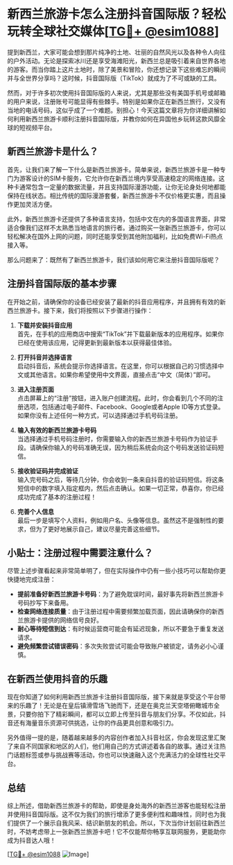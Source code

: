 # 新西兰旅游卡怎么注册抖音国际版？轻松玩转全球社交媒体[[TG💪+ @esim1088](https://t.me/s/esim1088)]

提到新西兰，大家可能会想到那片纯净的土地、壮丽的自然风光以及各种令人向往的户外活动。无论是探索冰川还是享受海滩阳光，新西兰总是吸引着来自世界各地的游客。而当你踏上这片土地时，除了美景和冒险，你还想记录下这些难忘的瞬间并与全世界分享吗？这时候，抖音国际版（TikTok）就成为了不可或缺的工具。

然而，对于许多初次使用抖音国际版的人来说，尤其是那些没有美国手机号或邮箱的用户来说，注册账号可能显得有些棘手。特别是如果你正在新西兰旅行，又没有当地的电话号码，这似乎成了一个难题。别担心！今天这篇文章将为你详细讲解如何利用新西兰旅游卡顺利注册抖音国际版，并教你如何在异国他乡玩转这款风靡全球的短视频平台。

## 新西兰旅游卡是什么？

首先，让我们来了解一下什么是新西兰旅游卡。简单来说，新西兰旅游卡是一种专门为游客设计的SIM卡服务，它允许你在新西兰境内享受高速稳定的网络连接。这种卡通常包含一定量的数据流量，并且支持国际漫游功能，让你无论身处何地都能保持在线状态。相比传统的国际漫游套餐，新西兰旅游卡不仅价格更实惠，而且操作更加灵活方便。

此外，新西兰旅游卡还提供了多种语言支持，包括中文在内的多国语言界面，非常适合像我们这样不太熟悉当地语言的旅行者。通过购买一张新西兰旅游卡，你可以轻松解决在国外上网的问题，同时还能享受到其他附加福利，比如免费Wi-Fi热点接入等。

那么问题来了：既然有了新西兰旅游卡，我们该如何用它来注册抖音国际版呢？

## 注册抖音国际版的基本步骤

在开始之前，请确保你的设备已经安装了最新的抖音应用程序，并且拥有有效的新西兰旅游卡。接下来，我们将按照以下步骤进行操作：

1. **下载并安装抖音应用**  
   首先，在手机的应用商店中搜索“TikTok”并下载最新版本的应用程序。如果你已经在使用该应用，记得更新到最新版本以获得最佳体验。

2. **打开抖音并选择语言**  
   启动抖音后，系统会提示你选择语言。在这里，你可以根据自己的习惯选择中文或其他语言。如果你希望使用中文界面，直接点击“中文（简体）”即可。

3. **进入注册页面**  
   点击屏幕上的“注册”按钮，进入账户创建流程。此时，你会看到几个不同的注册选项，包括通过电子邮件、Facebook、Google或者Apple ID等方式登录。如果你没有上述任何一种方式，可以选择通过手机号码注册。

4. **输入有效的新西兰旅游卡号码**  
   当选择通过手机号码注册时，你需要输入你的新西兰旅游卡号码作为验证手段。请确保你输入的号码准确无误，因为稍后系统会向这个号码发送验证码短信。

5. **接收验证码并完成验证**  
   输入完号码之后，等待几分钟，你会收到一条来自抖音的验证码短信。将这条短信中的数字填入指定框内，然后点击确认。如果一切正常，恭喜你，你已经成功完成了基本的注册过程！

6. **完善个人信息**  
   最后一步是填写个人资料，例如用户名、头像等信息。虽然这不是强制性的要求，但为了更好地展示自己，建议尽量完善这些细节。

## 小贴士：注册过程中需要注意什么？

尽管上述步骤看起来非常简单明了，但在实际操作中仍有一些小技巧可以帮助你更快捷地完成注册：

- **提前准备好新西兰旅游卡号码**：为了避免耽误时间，最好事先将新西兰旅游卡号码抄写下来备用。
- **检查网络连接质量**：由于注册过程中需要频繁加载页面，因此请确保你的新西兰旅游卡提供的网络信号良好。
- **耐心等待短信到达**：有时候运营商可能会有延迟现象，所以不要急于重复发送请求。
- **避免频繁尝试错误密码**：多次失败尝试可能会导致账户被锁定，请务必小心谨慎。

## 在新西兰使用抖音的乐趣

现在你知道了如何利用新西兰旅游卡注册抖音国际版，接下来就是享受这个平台带来的乐趣了！无论是在皇后镇滑雪场飞驰而下，还是在奥克兰天空塔俯瞰城市全景，只要你拍下了精彩瞬间，都可以立即上传至抖音与朋友们分享。不仅如此，抖音还有海量音乐资源可供挑选，让你的作品更具创意和吸引力。

另外值得一提的是，随着越来越多的内容创作者加入抖音社区，你会发现这里汇聚了来自不同国家和地区的人们，他们用自己的方式讲述着各自的故事。通过关注热门话题标签或参与挑战赛等活动，你也可以快速融入这个充满活力的全球性社交平台。

## 总结

综上所述，借助新西兰旅游卡的帮助，即使是身处海外的新西兰游客也能轻松注册并使用抖音国际版。这不仅为我们的旅行增添了更多便利性和趣味性，同时也为我们提供了一个展示自我风采、结识新朋友的机会。所以，下次当你计划前往新西兰时，不妨考虑带上一张新西兰旅游卡吧！它不仅能帮你畅享互联网服务，更能助你成为抖音达人哦！

[[TG💪+ @esim1088](https://t.me/s/esim1088) ![Image](https://i.postimg.cc/4NQfJmqS/Snipaste-2025-05-13-00-14-12.png)]